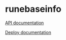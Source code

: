 # runebaseinfo

[API documentation](https://github.com/runebaseproject/runebaseinfo-api/blob/master/README.md)

[Deploy documentation](https://github.com/runebaseproject/runebaseinfo/blob/master/doc/deploy.md)
